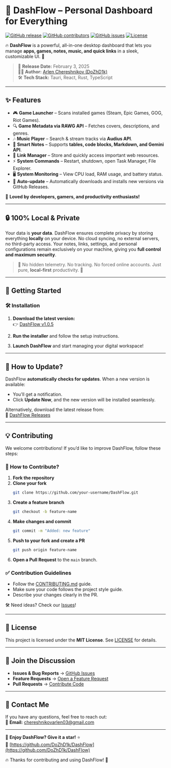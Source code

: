 # 🚀 DashFlow – Personal Dashboard for Everything

[![GitHub release](https://img.shields.io/github/v/release/DoZhD1k/DashFlow?style=for-the-badge)](https://github.com/DoZhD1k/DashFlow/releases)
[![GitHub contributors](https://img.shields.io/github/contributors/DoZhD1k/DashFlow?style=for-the-badge)](https://github.com/DoZhD1k/DashFlow/graphs/contributors)
[![GitHub issues](https://img.shields.io/github/issues/DoZhD1k/DashFlow?style=for-the-badge)](https://github.com/DoZhD1k/DashFlow/issues)
[![License](https://img.shields.io/github/license/DoZhD1k/DashFlow?style=for-the-badge)](LICENSE)

🔥 **DashFlow** is a powerful, all-in-one desktop dashboard that lets you manage **apps, games, notes, music, and quick links** in a sleek, customizable UI. 🚀

> 📅 **Release Date:** February 3, 2025  
> 👨‍💻 **Author:** [Arlen Chereshnikov (DoZhD1k)](https://github.com/DoZhD1k)  
> 🛠 **Tech Stack:** Tauri, React, Rust, TypeScript

---

## ✨ Features

- 🎮 **Game Launcher** – Scans installed games (Steam, Epic Games, GOG, Riot Games).
- 🔍 **Game Metadata via RAWG API** – Fetches covers, descriptions, and genres.
- 🎶 **Music Player** – Search & stream tracks via **Audius API**.
- 📝 **Smart Notes** – Supports **tables, code blocks, Markdown, and Gemini API**.
- 🔗 **Link Manager** – Store and quickly access important web resources.
- ⚡ **System Commands** – Restart, shutdown, open Task Manager, File Explorer.
- 🖥 **System Monitoring** – View CPU load, RAM usage, and battery status.
- 🔄 **Auto-update** – Automatically downloads and installs new versions via GitHub Releases.

💙 **Loved by developers, gamers, and productivity enthusiasts!**

---

## 🔒 100% Local & Private

Your data is **your data**. DashFlow ensures complete privacy by storing everything **locally** on your device. No cloud syncing, no external servers, no third-party access. Your notes, links, settings, and personal configurations remain exclusively on your machine, giving you **full control and maximum security**.

> 🚫 No hidden telemetry. No tracking. No forced online accounts. Just pure, **local-first** productivity. 🔐

---

## 🚀 Getting Started

### 🛠 Installation

1. **Download the latest version:**  
   👉 [DashFlow v1.0.5](https://github.com/DoZhD1k/DashFlow/releases/download/v1.0.5/dashflow_1.0.5_x64-setup.exe)

2. **Run the installer** and follow the setup instructions.

3. **Launch DashFlow** and start managing your digital workspace!

---

## 🔄 How to Update?

DashFlow **automatically checks for updates**. When a new version is available:

- You'll get a notification.
- Click **Update Now**, and the new version will be installed seamlessly.

Alternatively, download the latest release from:  
🔗 [DashFlow Releases](https://github.com/DoZhD1k/DashFlow/releases)

---

## 💡 Contributing

We welcome contributions! If you’d like to improve DashFlow, follow these steps:

### 📌 How to Contribute?

1. **Fork the repository**
2. **Clone your fork**
   ```sh
   git clone https://github.com/your-username/DashFlow.git
   ```
3. **Create a feature branch**
   ```sh
   git checkout -b feature-name
   ```
4. **Make changes and commit**
   ```sh
   git commit -m "Added: new feature"
   ```
5. **Push to your fork and create a PR**
   ```sh
   git push origin feature-name
   ```
6. **Open a Pull Request** to the `main` branch.

### ✅ Contribution Guidelines

- Follow the [CONTRIBUTING.md](CONTRIBUTING.md) guide.
- Make sure your code follows the project style guide.
- Describe your changes clearly in the PR.

🛠 Need ideas? Check our [Issues](https://github.com/DoZhD1k/DashFlow/issues)!

---

## 📜 License

This project is licensed under the **MIT License**. See [LICENSE](LICENSE) for details.

---

## 💬 Join the Discussion

- **Issues & Bug Reports** → [GitHub Issues](https://github.com/DoZhD1k/DashFlow/issues)
- **Feature Requests** → [Open a Feature Request](https://github.com/DoZhD1k/DashFlow/issues/new?template=feature_request.md)
- **Pull Requests** → [Contribute Code](https://github.com/DoZhD1k/DashFlow/pulls)

---

## 📧 Contact Me

If you have any questions, feel free to reach out:  
📩 **Email:** chereshnikovarlen03@gmail.com

---

🚀 **Enjoy DashFlow? Give it a star!** ⭐  
🔗 [https://github.com/DoZhD1k/DashFlow](https://github.com/DoZhD1k/DashFlow)

🔥 Thanks for contributing and using DashFlow! 💙
